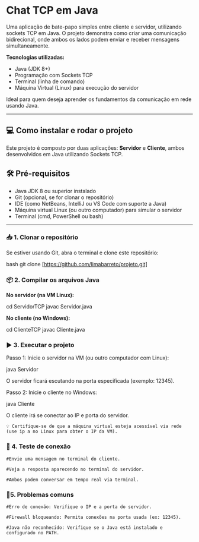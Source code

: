 # Chat TCP em Java

Uma aplicação de bate-papo simples entre cliente e servidor, utilizando sockets TCP em Java. O projeto demonstra como criar uma comunicação bidirecional, onde ambos os lados podem enviar e receber mensagens simultaneamente.

**Tecnologias utilizadas:**

- Java (JDK 8+)
- Programação com Sockets TCP
- Terminal (linha de comando)
- Máquina Virtual (Linux) para execução do servidor

Ideal para quem deseja aprender os fundamentos da comunicação em rede usando Java.

---

## 💻 Como instalar e rodar o projeto

Este projeto é composto por duas aplicações: **Servidor** e **Cliente**, ambos desenvolvidos em Java utilizando Sockets TCP.

## 🛠️ Pré-requisitos

- Java JDK 8 ou superior instalado
- Git (opcional, se for clonar o repositório)
- IDE (como NetBeans, IntelliJ ou VS Code com suporte a Java)
- Máquina virtual Linux (ou outro computador) para simular o servidor
- Terminal (cmd, PowerShell ou bash)

---

### 📥 1. Clonar o repositório

Se estiver usando Git, abra o terminal e clone este repositório:

bash git clone
[https://github.com/limabarreto/projeto.git]


### 📦 2. Compilar os arquivos Java

**No servidor (na VM Linux):**

cd ServidorTCP
javac Servidor.java

**No cliente (no Windows):**

cd ClienteTCP
javac Cliente.java

### ▶️ 3. Executar o projeto

Passo 1: Inicie o servidor na VM (ou outro computador com Linux):

java Servidor

O servidor ficará escutando na porta especificada (exemplo: 12345).

Passo 2: Inicie o cliente no Windows:

java Cliente

O cliente irá se conectar ao IP e porta do servidor.

    💡 Certifique-se de que a máquina virtual esteja acessível via rede (use ip a no Linux para obter o IP da VM).

### 🧪 4. Teste de conexão

    #Envie uma mensagem no terminal do cliente.

    #Veja a resposta aparecendo no terminal do servidor.

    #Ambos podem conversar em tempo real via terminal.

### 🐛5. Problemas comuns

    #Erro de conexão: Verifique o IP e a porta do servidor.

    #Firewall bloqueando: Permita conexões na porta usada (ex: 12345).

    #Java não reconhecido: Verifique se o Java está instalado e configurado no PATH.

